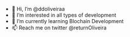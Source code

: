 - 👋 Hi, I’m @ddoliveiraa
- 👀 I’m interested in all types of development
- 🌱 I’m currently learning Blochain Development
- 📫 Reach me on twitter @returnOliveira

<!---
ddoliveiraa/ddoliveiraa is a ✨ special ✨ repository because its `README.md` (this file) appears on your GitHub profile.
You can click the Preview link to take a look at your changes.
--->
